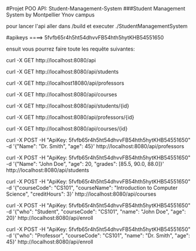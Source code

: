 #Projet POO API: Student-Management-System 
###Student Management System by Montpellier Ynov campus 

pour lancer l'api aller dans /build et executer ./StudentManagementSystem

#apikeys ====>  5fvfb65r4h5ht54dhvvFB54hth5hytKHB54551650

ensuit vous pourrez faire toute les requête suivantes:

curl -X GET http://localhost:8080/api

curl -X GET http://localhost:8080/api/students

curl -X GET http://localhost18080/api/professors

curl -X GET http://localhost:8080/api/courses

curl -X GET http://localhost:8080/api/students/{id}

curl -X GET http://localhost:8080/api/professors/{id}

curl -X GET http://localhost:8080/api/courses/{id}

curl -X POST -H "ApiKey: 5fvfb65r4h5ht54dhvvFB54hth5hytKHB54551650" -d '{"Name": "Dr. Smith", "age": 45}' http://localhost:8080/api/professors

curl -X POST -H "ApiKey: 5fvfb65r4h5ht54dhvvFB54hth5hytKHB54551650" -d '{"Name": "John Doe", "age": 20, "grades": [85.5, 90.0, 88.0]}' http://localhost:8080/api/students

curl -X POST -H "ApiKey: 5fvfb65r4h5ht54dhvvFB54hth5hytKHB54551650" -d '{"courseCode": "CS101", "courseName": "Introduction to Computer Science", "creditHours": 3}' http://localhost:8080/api/courses

curl -X POST -H "ApiKey: 5fvfb65r4h5ht54dhvvFB54hth5hytKHB54551650" -d '{"who": "Student", "courseCode": "CS101", "name": "John Doe", "age": 20}' http://localhost:8080/api/enroll

curl -X POST -H "ApiKey: 5fvfb65r4h5ht54dhvvFB54hth5hytKHB54551650" -d '{"who": "Professor", "courseCode": "CS101", "name": "Dr. Smith", "age": 45}' http://localhost:8080/api/enroll


